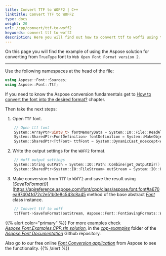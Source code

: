 ```yaml
---
title: Convert TTF to WOFF2 | C++
linktitle: Convert TTF to WOFF2
type: docs
weight: 20
url: /cpp/convert/ttf-to-woff2
keywords: convert ttf to woff2
description: Here you will find out how to convert ttf to woff2 using the Aspose.Font for C++.
---
```


On this page you will find the example of using the Aspose solution for converting from `TrueType` font to `Web Open Font Format version 2`.
_______

Use the following namespaces at the head of the file:
```C++ 
using Aspose::Font::Sources;
using Aspose::Font::Ttf;
```

If you need to know the Aspose conversion fundamentals get to 
 [How to convert the font into the desired format?](https://docs.aspose.com//font/cpp/convert/#how-to-convert-the-font-into-the-desired-format) chapter.

Then take the next steps:

1. Open `TTF` font.
```C++
    // Open ttf font
    System::ArrayPtr<uint8_t> fontMemoryData = System::IO::File::ReadAllBytes(DataPath(u"Montserrat-Bold.ttf"));
    System::SharedPtr<FontDefinition> fontDefinition = System::MakeObject<FontDefinition>(Aspose::Font::FontType::TTF, System::MakeObject<FontFileDefinition>(System::MakeObject<ByteContentStreamSource>(fontMemoryData)));
    System::SharedPtr<TtfFont> ttfFont = System::DynamicCast_noexcept<Aspose::Font::Ttf::TtfFont>(Aspose::Font::Font::Open(fontDefinition));
```

2. Write the output settings for the `WOFF2` format.
```C++
    // Woff output settings
    System::String outPath = System::IO::Path::Combine(get_OutputDir(), u"TtfToWoff_out2.woff");
    System::SharedPtr<System::IO::FileStream> outStream = System::IO::File::Create(outPath);
```

3. Make conversion from `TTF` to `WOFF2` and save the result using [*SaveToFormat()*](https://apireference.aspose.com/font/cpp/class/aspose.font.font#a670ea97404fd72c2e51b0e8c543c8a45 method of the base abstract [*Font*](https://apireference.aspose.com/font/cpp/class/aspose.font.font) class instance.
```C++
    // Convert ttf to woff
    ttfFont->SaveToFormat(outStream, Aspose::Font::FontSavingFormats::WOFF);
```

{{% alert color="primary" %}}
For more examples check [*Aspose.Font.Examples.CPP.sln solution*](https://github.com/aspose-font/Aspose.Font-Documentation/tree/master/cpp-examples), in the [*cpp-examples*](https://github.com/aspose-font/Aspose.Font-Documentation/tree/master/cpp-examples) folder of the [*Aspose.Font Documentation*](https://github.com/aspose-font/Aspose.Font-Documentation) Github repository.

Also go to our free online [*Font Conversion application*](https://products.aspose.app/font/conversion) from Aspose to see the functionality.
{{% /alert %}}